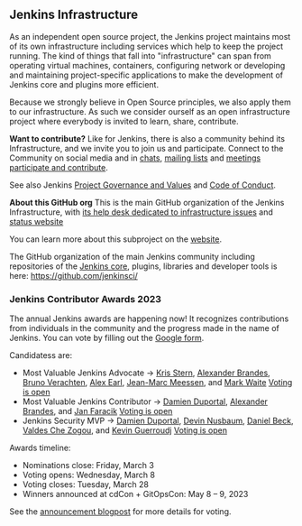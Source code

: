 ## Jenkins Infrastructure

As an independent open source project, the Jenkins project maintains most of its own infrastructure including services which help to keep the project running. The kind of things that fall into "infrastructure" can span from operating virtual machines, containers, configuring network or developing and maintaining project-specific applications to make the development of Jenkins core and plugins more efficient.

Because we strongly believe in Open Source principles, we also apply them to our infrastructure. As such we consider ourself as an open infrastructure project where everybody is invited to learn, share, contribute.

**Want to contribute?**
Like for Jenkins, there is also a community behind its Infrastructure, and we invite you to join us and participate.
Connect to the Community on social media and in [chats](https://www.jenkins.io/chat/#jenkins-infra/), [mailing lists](https://www.jenkins.io/mailing-lists/#infralists-jenkins-ci-org/) and [meetings](https://www.jenkins.io/projects/infrastructure/#meetings)
[participate and contribute](https://www.jenkins.io/projects/infrastructure/#contributing).

See also Jenkins [Project Governance and Values](https://www.jenkins.io/project/governance/) and [Code of Conduct](https://www.jenkins.io/project/conduct/).

**About this GitHub org**
This is the main GitHub organization of the Jenkins Infrastructure, with [its help desk dedicated to infrastructure issues](https://github.com/jenkins-infra/helpdesk) and [status website](https://status.jenkins.io/)

You can learn more about this subproject on the [website](https://www.jenkins.io/projects/infrastructure/).

The GitHub organization of the main Jenkins community including repositories of the [Jenkins core](https://github.com/jenkinsci/jenkins), plugins, libraries and developer tools is here:
https://github.com/jenkinsci/

### Jenkins Contributor Awards 2023

The annual Jenkins awards are happening now! It recognizes contributions from individuals in the community and the progress made in the name of Jenkins. You can vote by filling out the [Google form](https://docs.google.com/forms/d/e/1FAIpQLScUL4GAL-6wOjHKbT86ptKSStnglKM9_MKTQXzjgwimCDEtGw/viewform).

Candidatess are:
- Most Valuable Jenkins Advocate → [Kris Stern](https://github.com/krisstern), [Alexander Brandes](https://github.com/NotMyFault), [Bruno Verachten](https://github.com/gounthar), [Alex Earl](https://github.com/slide), [Jean-Marc Meessen](https://github.com/jmMeessen), and [Mark Waite](https://github.com/MarkEWaite)
[Voting is open](https://github.com/jenkins-infra/jenkins.io/issues/6035)
- Most Valuable Jenkins Contributor → [Damien Duportal](https://github.com/dduportal), [Alexander Brandes](https://github.com/NotMyFault), and [Jan Faracik](https://github.com/janfaracik)
[Voting is open](https://github.com/jenkins-infra/jenkins.io/issues/6033)
- Jenkins Security MVP → [Damien Duportal](https://github.com/dduportal), [Devin Nusbaum](https://github.com/dwnusbaum), [Daniel Beck](https://github.com/daniel-beck), [Valdes Che Zogou](https://github.com/ValdesChe), and [Kevin Guerroudj](https://github.com/Kevin-CB)
[Voting is open](https://github.com/jenkins-infra/jenkins.io/issues/6034)

Awards timeline:
- Nominations close: Friday, March 3
- Voting opens: Wednesday, March 8
- Voting closes: Tuesday, March 28
- Winners announced at cdCon + GitOpsCon: May 8 – 9, 2023

See the [announcement blogpost](https://www.jenkins.io/blog/2023/02/23/cdf-awards/) for more details for voting.
